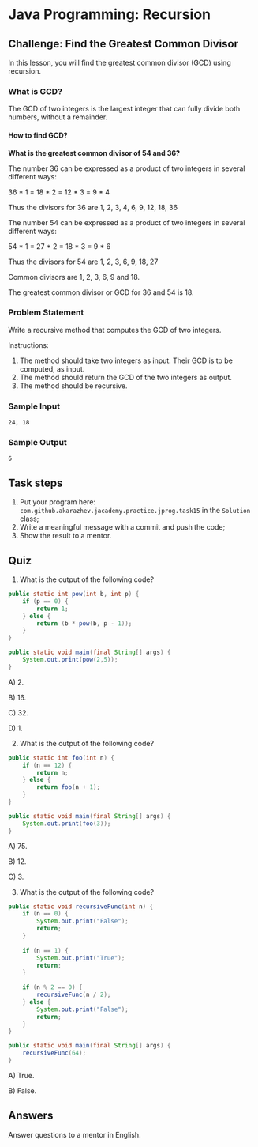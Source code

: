 # Java Programming: Recursion

## Challenge: Find the Greatest Common Divisor

In this lesson, you will find the greatest common divisor (GCD) using recursion.

### What is GCD?

The GCD of two integers is the largest integer that can fully divide both numbers, without a remainder.

#### How to find GCD?

<b>What is the greatest common divisor of 54 and 36?</b>

The number 36 can be expressed as a product of two integers in several different ways:

36 * 1 = 18 * 2 = 12 * 3 = 9 * 4

Thus the divisors for 36 are 1, 2, 3, 4, 6, 9, 12, 18, 36

The number 54 can be expressed as a product of two integers in several different ways:

54 * 1 = 27 * 2 = 18 * 3 = 9 * 6

Thus the divisors for 54 are 1, 2, 3, 6, 9, 18, 27

Common divisors are 1, 2, 3, 6, 9 and 18.

The greatest common divisor or GCD for 36 and 54 is 18.

### Problem Statement

Write a recursive method that computes the GCD of two integers.

Instructions:
1. The method should take two integers as input. Their GCD is to be computed, as input.
2. The method should return the GCD of the two integers as output.
3. The method should be recursive.

### Sample Input

`24, 18`

### Sample Output

`6`

## Task steps

1. Put your program here: `com.github.akarazhev.jacademy.practice.jprog.task15` in the `Solution` class; 
2. Write a meaningful message with a commit and push the code;
3. Show the result to a mentor.

## Quiz

1. What is the output of the following code?

```java
public static int pow(int b, int p) {
    if (p == 0) {
        return 1;
    } else {
        return (b * pow(b, p - 1)); 
    }
}

public static void main(final String[] args) {
    System.out.print(pow(2,5));
}
```

A) 2.

B) 16.

C) 32.

D) 1.

2. What is the output of the following code?

```java
public static int foo(int n) {
    if (n == 12) {
        return n;
    } else {
        return foo(n + 1);
    }
}

public static void main(final String[] args) {
    System.out.print(foo(3));
}
```

A) 75.

B) 12.

C) 3.

3. What is the output of the following code?

```java
public static void recursiveFunc(int n) {
    if (n == 0) {
        System.out.print("False");
        return;
    }
        
    if (n == 1) {
        System.out.print("True");
        return;
    }
        
    if (n % 2 == 0) {
        recursiveFunc(n / 2);
    } else {
        System.out.print("False");
        return;
    }
}

public static void main(final String[] args) {
    recursiveFunc(64);
}
```

A) True.

B) False.

## Answers

Answer questions to a mentor in English.